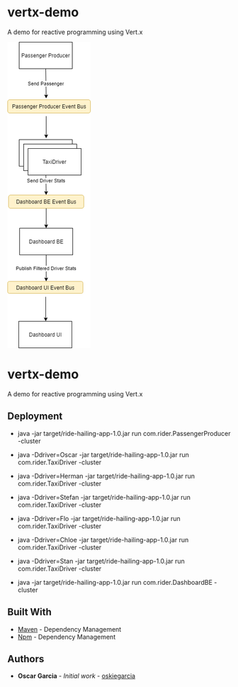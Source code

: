 # vertx-demo
A demo for reactive programming using Vert.x


![Application Architecture](https://github.com/oskiegarcia/vertx-demo/blob/master/archi.png)


# vertx-demo

A demo for reactive programming using Vert.x


## Deployment

* java -jar target/ride-hailing-app-1.0.jar  run com.rider.PassengerProducer -cluster


* java -Ddriver=Oscar -jar target/ride-hailing-app-1.0.jar  run com.rider.TaxiDriver -cluster
* java -Ddriver=Herman -jar target/ride-hailing-app-1.0.jar  run com.rider.TaxiDriver -cluster
* java -Ddriver=Stefan -jar target/ride-hailing-app-1.0.jar  run com.rider.TaxiDriver -cluster
* java -Ddriver=Flo -jar target/ride-hailing-app-1.0.jar  run com.rider.TaxiDriver -cluster
* java -Ddriver=Chloe -jar target/ride-hailing-app-1.0.jar  run com.rider.TaxiDriver -cluster
* java -Ddriver=Stan -jar target/ride-hailing-app-1.0.jar  run com.rider.TaxiDriver -cluster


* java  -jar target/ride-hailing-app-1.0.jar  run com.rider.DashboardBE -cluster



## Built With

* [Maven](https://maven.apache.org/) - Dependency Management
* [Npm](https://www.npmjs.com/) - Dependency Management


## Authors

* **Oscar Garcia** - *Initial work* - [oskiegarcia](https://github.com/oskiegarcia)




